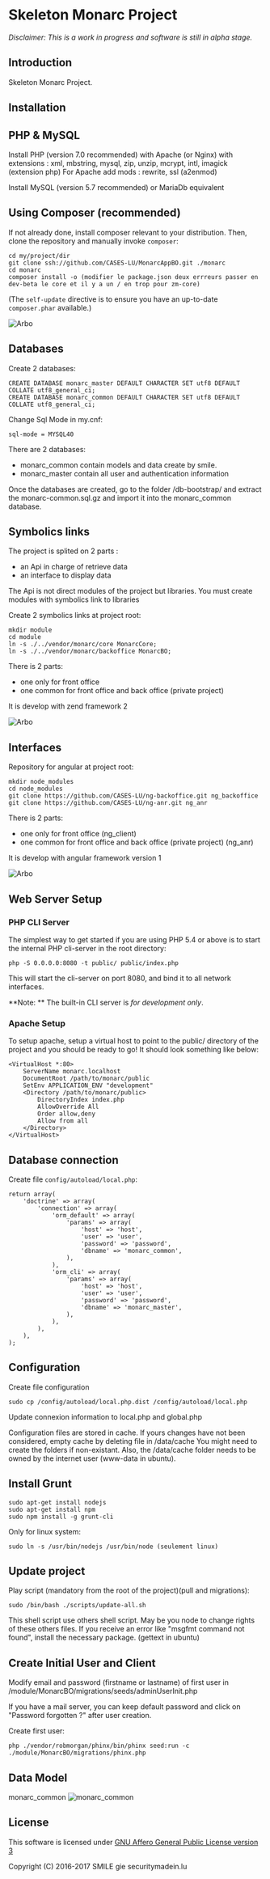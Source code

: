 Skeleton Monarc Project
=======================

*Disclaimer: This is a work in progress and software is still in alpha stage.*

Introduction
------------
Skeleton Monarc Project.

Installation
------------

PHP & MySQL
-----------
Install PHP (version 7.0 recommended) with Apache (or Nginx) with extensions : xml, mbstring, mysql, zip, unzip, mcrypt, intl, imagick (extension php)
For Apache add mods : rewrite, ssl (a2enmod)

Install MySQL (version 5.7 recommended) or MariaDb equivalent


Using Composer (recommended)
----------------------------
If not already done, install composer relevant to your distribution. Then, clone the repository and manually invoke `composer`:

    cd my/project/dir
    git clone ssh://github.com/CASES-LU/MonarcAppBO.git ./monarc
    cd monarc
    composer install -o (modifier le package.json deux errreurs passer en dev-beta le core et il y a un / en trop pour zm-core)

(The `self-update` directive is to ensure you have an up-to-date `composer.phar`
available.)

![Arbo](public/img/arbo1.png "Arbo")

Databases
---------
Create 2 databases:

    CREATE DATABASE monarc_master DEFAULT CHARACTER SET utf8 DEFAULT COLLATE utf8_general_ci;
    CREATE DATABASE monarc_common DEFAULT CHARACTER SET utf8 DEFAULT COLLATE utf8_general_ci;

Change Sql Mode in my.cnf:

    sql-mode = MYSQL40

There are 2 databases:
* monarc_common contain models and data create by smile.
* monarc_master contain all user and authentication information

Once the databases are created, go to the folder /db-bootstrap/ and extract the monarc-common.sql.gz and import it into the monarc_common database.

Symbolics links
---------------

The project is splited on 2 parts :
* an Api in charge of retrieve data
* an interface to display data

The Api is not direct modules of the project but libraries.
You must create modules with symbolics link to libraries

Create 2 symbolics links at project root:

    mkdir module
    cd module
    ln -s ./../vendor/monarc/core MonarcCore;
    ln -s ./../vendor/monarc/backoffice MonarcBO;

There is 2 parts:
* one only for front office
* one common for front office and back office (private project)

It is develop with zend framework 2

![Arbo](public/img/arbo2.png "Arbo")

Interfaces
----------
Repository for angular at project root:

    mkdir node_modules
    cd node_modules
    git clone https://github.com/CASES-LU/ng-backoffice.git ng_backoffice
    git clone https://github.com/CASES-LU/ng-anr.git ng_anr

 There is 2 parts:
 * one only for front office (ng_client)
 * one common for front office and back office (private project) (ng_anr)

 It is develop with angular framework version 1

![Arbo](public/img/arbo3.png "Arbo")

Web Server Setup
----------------

### PHP CLI Server

The simplest way to get started if you are using PHP 5.4 or above is to start the internal PHP cli-server in the root directory:

    php -S 0.0.0.0:8080 -t public/ public/index.php

This will start the cli-server on port 8080, and bind it to all network
interfaces.

**Note: ** The built-in CLI server is *for development only*.

### Apache Setup

To setup apache, setup a virtual host to point to the public/ directory of the
project and you should be ready to go! It should look something like below:

    <VirtualHost *:80>
        ServerName monarc.localhost
        DocumentRoot /path/to/monarc/public
        SetEnv APPLICATION_ENV "development"
        <Directory /path/to/monarc/public>
            DirectoryIndex index.php
            AllowOverride All
            Order allow,deny
            Allow from all
        </Directory>
    </VirtualHost>


Database connection
-------------------

Create file `config/autoload/local.php`:

    return array(
        'doctrine' => array(
            'connection' => array(
                'orm_default' => array(
                    'params' => array(
                        'host' => 'host',
                        'user' => 'user',
                        'password' => 'password',
                        'dbname' => 'monarc_common',
                    ),
                ),
                'orm_cli' => array(
                    'params' => array(
                        'host' => 'host',
                        'user' => 'user',
                        'password' => 'password',
                        'dbname' => 'monarc_master',
                    ),
                ),
            ),
        ),
    );


Configuration
-------------

Create file configuration

    sudo cp /config/autoload/local.php.dist /config/autoload/local.php

Update connexion information to local.php and global.php

Configuration files are stored in cache.
If yours changes have not been considered, empty cache by deleting file in /data/cache
You might need to create the folders if non-existant. Also, the /data/cache folder needs to be owned by the internet user (www-data in ubuntu).

Install Grunt
-------------

    sudo apt-get install nodejs
    sudo apt-get install npm
    sudo npm install -g grunt-cli

Only for linux system:

    sudo ln -s /usr/bin/nodejs /usr/bin/node (seulement linux)

Update project
--------------
Play script (mandatory from the root of the project)(pull and migrations):

    sudo /bin/bash ./scripts/update-all.sh

This shell script use others shell script. May be you node to change rights of these others files. If you receive an error like "msgfmt command not found", install the necessary package. (gettext in ubuntu)

Create Initial User and Client
------------------------------

Modify email and password (firstname or lastname) of first user in /module/MonarcBO/migrations/seeds/adminUserInit.php

If you have a mail server, you can keep default password and click on "Password forgotten ?" after user creation.

Create first user:

    php ./vendor/robmorgan/phinx/bin/phinx seed:run -c ./module/MonarcBO/migrations/phinx.php

Data Model
----------

monarc_common
![monarc_common](public/img/model-common.png "monarc_common")

License
-------

This software is licensed under [GNU Affero General Public License version 3](http://www.gnu.org/licenses/agpl-3.0.html)

Copyright (C) 2016-2017 SMILE gie securitymadein.lu

